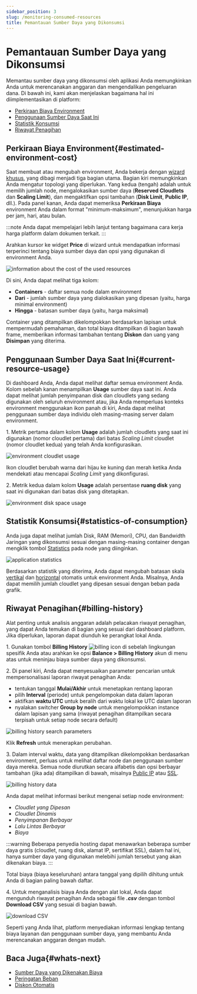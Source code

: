 ```yaml
---
sidebar_position: 3
slug: /monitoring-consumed-resources
title: Pemantauan Sumber Daya yang Dikonsumsi
---
```


# Pemantauan Sumber Daya yang Dikonsumsi

Memantau sumber daya yang dikonsumsi oleh aplikasi Anda memungkinkan Anda untuk merencanakan anggaran dan mengendalikan pengeluaran dana. Di bawah ini, kami akan menjelaskan bagaimana hal ini diimplementasikan di platform:

* [Perkiraan Biaya Environment](#estimated-environment-cost)
* [Penggunaan Sumber Daya Saat Ini](#current-resource-usage)
* [Statistik Konsumsi](#statistics-of-consumption)
* [Riwayat Penagihan](#billing-history)

## Perkiraan Biaya Environment{#estimated-environment-cost}

Saat membuat atau mengubah environment, Anda bekerja dengan [wizard khusus](https://docs.dewacloud.com/docs/setting-up-environment/), yang dibagi menjadi tiga bagian utama. Bagian kiri memungkinkan Anda mengatur topologi yang diperlukan. Yang kedua (tengah) adalah untuk memilih jumlah node, mengalokasikan sumber daya (**Reserved Cloudlets** dan **Scaling Limit**), dan mengaktifkan opsi tambahan (**Disk Limit**, **Public IP**, dll.). Pada panel kanan, Anda dapat memeriksa **Perkiraan Biaya** environment Anda dalam format "minimum-maksimum", menunjukkan harga per jam, hari, atau bulan.

:::note
Anda dapat mempelajari lebih lanjut tentang bagaimana cara kerja harga platform dalam dokumen terkait. 
:::

Arahkan kursor ke widget **Price** di wizard untuk mendapatkan informasi terperinci tentang biaya sumber daya dan opsi yang digunakan di environment Anda.

<img src="https://assets.dewacloud.com/dewacloud-docs/account-&-pricing/resource-charging/monitoring-consumed-resources/01-estimated-environment-cost-calculation.png" alt="information about the cost of the used resources" max-width="100%"/>

Di sini, Anda dapat melihat tiga kolom:

* **Containers** \- daftar semua node dalam environment
* **Dari** \- jumlah sumber daya yang dialokasikan yang dipesan (yaitu, harga minimal environment)
* **Hingga** \- batasan sumber daya (yaitu, harga maksimal)

Container yang ditampilkan dikelompokkan berdasarkan lapisan untuk mempermudah pemahaman, dan total biaya ditampilkan di bagian bawah frame, memberikan informasi tambahan tentang **Diskon** dan uang yang **Disimpan** yang diterima.

## Penggunaan Sumber Daya Saat Ini{#current-resource-usage}

Di dashboard Anda, Anda dapat melihat daftar semua environment Anda. Kolom sebelah kanan menampilkan **Usage** sumber daya saat ini. Anda dapat melihat jumlah penyimpanan disk dan cloudlets yang sedang digunakan oleh seluruh environment atau, jika Anda memperluas konteks environment menggunakan ikon panah di kiri, Anda dapat melihat penggunaan sumber daya individu oleh masing-masing server dalam environment.

1\. Metrik pertama dalam kolom **Usage** adalah jumlah cloudlets yang saat ini digunakan (nomor cloudlet pertama) dari batas _Scaling Limit_ cloudlet (nomor cloudlet kedua) yang telah Anda konfigurasikan.

<img src="https://assets.dewacloud.com/dewacloud-docs/account-&-pricing/resource-charging/monitoring-consumed-resources/02-environmnet-cloudlet-usage.png" alt="environment cloudlet usage" max-width="100%"/>

Ikon cloudlet berubah warna dari hijau ke kuning dan merah ketika Anda mendekati atau mencapai _Scaling Limit_ yang dikonfigurasi.

2\. Metrik kedua dalam kolom **Usage** adalah persentase **ruang disk** yang saat ini digunakan dari batas disk yang ditetapkan.

<img src="https://assets.dewacloud.com/dewacloud-docs/account-&-pricing/resource-charging/monitoring-consumed-resources/03-environment-disk-space-usage.png" alt="environment disk space usage" max-width="100%"/>

## Statistik Konsumsi{#statistics-of-consumption}

Anda juga dapat melihat jumlah Disk, RAM (Memori), CPU, dan Bandwidth Jaringan yang dikonsumsi sesuai dengan masing-masing container dengan mengklik tombol [Statistics](https://docs.dewacloud.com/docs/statistics-monitoring/) pada node yang diinginkan.

<img src="https://assets.dewacloud.com/dewacloud-docs/account-&-pricing/resource-charging/monitoring-consumed-resources/04-application-statistics.png" alt="application statistics" max-width="100%"/>

Berdasarkan statistik yang diterima, Anda dapat mengubah batasan skala [vertikal](https://docs.dewacloud.com/docs/automatic-vertical-scaling/) dan [horizontal](https://docs.dewacloud.com/docs/automatic-horizontal-scaling/) otomatis untuk environment Anda. Misalnya, Anda dapat memilih jumlah cloudlet yang dipesan sesuai dengan beban pada grafik.

## Riwayat Penagihan{#billing-history}

Alat penting untuk analisis anggaran adalah pelacakan riwayat penagihan, yang dapat Anda temukan di bagian yang sesuai dari dashboard platform. Jika diperlukan, laporan dapat diunduh ke perangkat lokal Anda.

1\. Gunakan tombol **Billing History** <img src="https://assets.dewacloud.com/dewacloud-docs/account-&-pricing/resource-charging/monitoring-consumed-resources/06-billing-history-search-parameters.png" alt="billing icon" max-width="100%"/> di sebelah lingkungan spesifik Anda atau arahkan ke opsi **Balance > Billing History** akun di menu atas untuk meninjau biaya sumber daya yang dikonsumsi.

2\. Di panel kiri, Anda dapat menyesuaikan parameter pencarian untuk mempersonalisasi laporan riwayat penagihan Anda:

* tentukan tanggal **Mulai/Akhir** untuk menetapkan rentang laporan
* pilih **Interval** (periode) untuk pengelompokan data dalam laporan
* aktifkan **waktu UTC** untuk beralih dari waktu lokal ke UTC dalam laporan
* nyalakan switcher **Group by node** untuk mengelompokkan instance dalam lapisan yang sama (riwayat penagihan ditampilkan secara terpisah untuk setiap node secara default)

<img src="https://assets.dewacloud.com/dewacloud-docs/account-&-pricing/resource-charging/monitoring-consumed-resources/06-billing-history-search-parameters.png" alt="billing history search parameters" max-width="100%"/>

Klik **Refresh** untuk menerapkan perubahan.

3\. Dalam interval waktu, data yang ditampilkan dikelompokkan berdasarkan environment, perluas untuk melihat daftar node dan penggunaan sumber daya mereka. Semua node diurutkan secara alfabetis dan opsi berbayar tambahan (jika ada) ditampilkan di bawah, misalnya [Public IP](https://docs.dewacloud.com/docs/public-ip/) atau [SSL](https://docs.dewacloud.com/docs/custom-ssl/).

<img src="https://assets.dewacloud.com/dewacloud-docs/account-&-pricing/resource-charging/monitoring-consumed-resources/07-billing-history-data.png" alt="billing history data" max-width="100%"/>

Anda dapat melihat informasi berikut mengenai setiap node environment:

* _Cloudlet yang Dipesan_
* _Cloudlet Dinamis_
* _Penyimpanan Berbayar_
* _Lalu Lintas Berbayar_
* _Biaya_

:::warning
Beberapa penyedia hosting dapat menawarkan beberapa sumber daya gratis (cloudlet, ruang disk, alamat IP, sertifikat SSL), dalam hal ini, hanya sumber daya yang digunakan melebihi jumlah tersebut yang akan dikenakan biaya. 
:::

Total biaya (biaya keseluruhan) antara tanggal yang dipilih dihitung untuk Anda di bagian paling bawah daftar.

4\. Untuk menganalisis biaya Anda dengan alat lokal, Anda dapat mengunduh riwayat penagihan Anda sebagai file _**.csv**_ dengan tombol **Download CSV** yang sesuai di bagian bawah.

<img src="https://assets.dewacloud.com/dewacloud-docs/account-&-pricing/resource-charging/monitoring-consumed-resources/08-download-csv.png" alt="download CSV" max-width="100%"/>

Seperti yang Anda lihat, platform menyediakan informasi lengkap tentang biaya layanan dan penggunaan sumber daya, yang membantu Anda merencanakan anggaran dengan mudah.

## Baca Juga{#whats-next}

* [Sumber Daya yang Dikenakan Biaya](https://docs.dewacloud.com/docs/chargeable-resources/)
* [Peringatan Beban](https://docs.dewacloud.com/docs/load-alerts/)
* [Diskon Otomatis](https://docs.dewacloud.com/docs/automatic-discounts/)